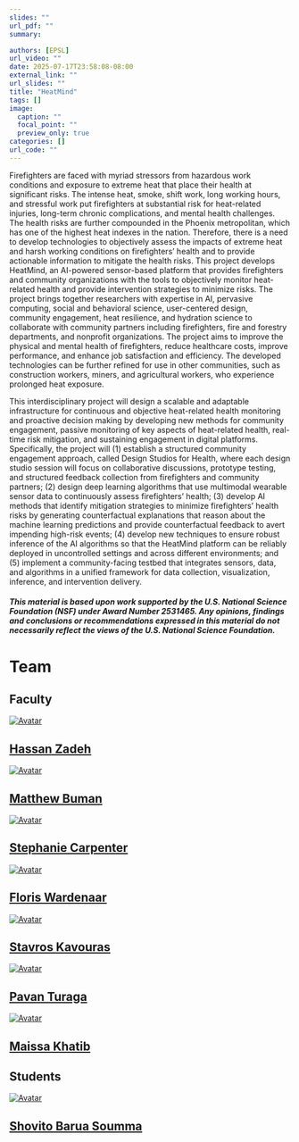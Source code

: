 ```yaml
---
slides: ""
url_pdf: ""
summary:

authors: [EPSL]
url_video: ""
date: 2025-07-17T23:58:08-08:00
external_link: ""
url_slides: ""
title: "HeatMind"
tags: []
image:
  caption: ""
  focal_point: ""
  preview_only: true
categories: []
url_code: ""
---
```

<!-- <div class="col-md-12"><h2 class="mb-4"><a href="https://www.nsf.gov/"><img class="avatar" src="featured.jpeg" alt="Avatar"></a></h2></div> -->
Firefighters are faced with myriad stressors from hazardous work conditions and exposure to extreme heat that place their health at significant risks. The intense heat, smoke, shift work, long working hours, and stressful work put firefighters at substantial risk for heat-related injuries, long-term chronic complications, and mental health challenges. The health risks are further compounded in the Phoenix metropolitan, which has one of the highest heat indexes in the nation. Therefore, there is a need to develop technologies to objectively assess the impacts of extreme heat and harsh working conditions on firefighters’ health and to provide actionable information to mitigate the health risks. This project develops HeatMind, an AI-powered sensor-based platform that provides firefighters and community organizations with the tools to objectively monitor heat-related health and provide intervention strategies to minimize risks. The project brings together researchers with expertise in AI, pervasive computing, social and behavioral science, user-centered design, community engagement, heat resilience, and hydration science to collaborate with community partners including firefighters, fire and forestry departments, and nonprofit organizations. The project aims to improve the physical and mental health of firefighters, reduce healthcare costs, improve performance, and enhance job satisfaction and efficiency. The developed technologies can be further refined for use in other communities, such as construction workers, miners, and agricultural workers, who experience prolonged heat exposure.

This interdisciplinary project will design a scalable and adaptable infrastructure for continuous and objective heat-related health monitoring and proactive decision making by developing new methods for community engagement, passive monitoring of key aspects of heat-related health, real-time risk mitigation, and sustaining engagement in digital platforms. Specifically, the project will (1) establish a structured community engagement approach, called Design Studios for Health, where each design studio session will focus on collaborative discussions, prototype testing, and structured feedback collection from firefighters and community partners; (2) design deep learning algorithms that use multimodal wearable sensor data to continuously assess firefighters’ health; (3) develop AI methods that identify mitigation strategies to minimize firefighters’ health risks by generating counterfactual explanations that reason about the machine learning predictions and provide counterfactual feedback to avert impending high-risk events; (4) develop new techniques to ensure robust inference of the AI algorithms so that the HeatMind platform can be reliably deployed in uncontrolled settings and across different environments; and (5) implement a community-facing testbed that integrates sensors, data, and algorithms in a unified framework for data collection, visualization, inference, and intervention delivery.

##### *This material is based upon work supported by the U.S. National Science Foundation (NSF) under Award Number 2531465. Any opinions, findings and conclusions or recommendations expressed in this material do not necessarily reflect the views of the U.S. National Science Foundation.*

<div class="container">
<div class="row justify-content-center people-widget">
<div class="col-md-12 section-heading"><h1>Team</h1></div>
<div class="col-md-12"><h2 class="mb-4">Faculty</h2></div>
<div class="col-12 col-lg-auto people-person"><a href="https://search.asu.edu/profile/4018242"><img class="avatar avatar-circle" src="Faculty/hassan.jpg" alt="Avatar"></a><div class="portrait-title"><h2><a href="https://search.asu.edu/profile/4018242">Hassan Zadeh</a></h2></div></div>
<div class="col-12 col-lg-auto people-person"><a href="https://search.asu.edu/profile/1783317"><img class="avatar avatar-circle" src="Faculty/mbuman.png" alt="Avatar"></a><div class="portrait-title"><h2><a href="https://search.asu.edu/profile/1783317">
Matthew Buman</a></h2></div></div>
<div class="col-12 col-lg-auto people-person"><a href="https://search.asu.edu/profile/4872722"><img class="avatar avatar-circle" src="Faculty/smcarpe4.png" alt="Avatar"></a><div class="portrait-title"><h2><a href="https://search.asu.edu/profile/4872722">
Stephanie Carpenter</a></h2></div></div>
<div class="col-12 col-lg-auto people-person"><a href="https://search.asu.edu/profile/3166703"><img class="avatar avatar-circle" src="Faculty/fwardena.png" alt="Avatar"></a><div class="portrait-title"><h2><a href="https://search.asu.edu/profile/3166703">
Floris Wardenaar</a></h2></div></div>
<div class="col-12 col-lg-auto people-person"><a href="https://search.asu.edu/profile/3335553"><img class="avatar avatar-circle" src="Faculty/skavoura.png" alt="Avatar"></a><div class="portrait-title"><h2><a href="https://search.asu.edu/profile/3335553">
Stavros Kavouras</a></h2></div></div>
<div class="col-12 col-lg-auto people-person"><a href="https://search.asu.edu/profile/1795222"><img class="avatar avatar-circle" src="Faculty/pavan.jpg" alt="Avatar"></a><div class="portrait-title"><h2><a href="https://search.asu.edu/profile/1795222">Pavan Turaga</a></h2></div></div>
<div class="col-12 col-lg-auto people-person"><a href="https://search.asu.edu/profile/3817853"><img class="avatar avatar-circle" src="Faculty/mkhatib2.png" alt="Avatar"></a><div class="portrait-title"><h2><a href="https://search.asu.edu/profile/3817853">Maissa Khatib</a></h2></div></div>
<div class="col-md-12"><h2 class="mb-4">Students </h2></div>
<div class="col-12 col-lg-auto people-person"><a href="https://search.asu.edu/profile/4754067"><img class="avatar avatar-circle" src="Students/shovito.jpg" alt="Avatar"></a><div class="portrait-title"><h2><a href="https://search.asu.edu/profile/4754067">Shovito Barua Soumma</a></h2></div></div>

</div>
</div>
